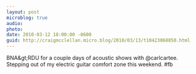 ```yaml
---
layout: post
microblog: true
audio: 
photo: 
date: 2010-03-12 18:00:00 -0600
guid: http://craigmcclellan.micro.blog/2010/03/13/t10423068850.html
---
```

BNA&amp;gt;RDU for a couple days of acoustic shows with @carlcartee. Stepping out of my electric guitar comfort zone this weekend. #fb
